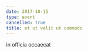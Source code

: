 ```yaml
---
date: 2017-10-15
type: event
cancelled: true
title: et ut velit ut commodo
---
```

in officia occaecat